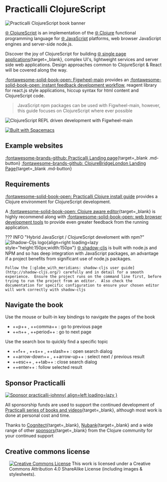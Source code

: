 # Practicalli ClojureScript

![Practicalli ClojureScript book banner](https://raw.githubusercontent.com/practicalli/graphic-design/live/book-covers/practicalli-clojurescript-book-banner-alpha.png)


[:globe_with_meridians: ClojureScript](https://clojurescript.org/) is an implementation of the [:globe_with_meridians: Clojure](https://clojure.org/) functional programming language for [:globe_with_meridians: JavaScript](https://developer.mozilla.org/en-US/docs/Learn/JavaScript/First_steps/What_is_JavaScript) platforms, web browser JavaScript engines and  server-side node.js.

Discover the joy of ClojureScript for building [:globe_with_meridians: single page applications](https://en.wikipedia.org/wiki/Single-page_application){target=_blank}, complex UI's, lightweight services and server side web applications.  Design approaches common to ClojureScript & React will be covered along the way.

[:fontawesome-solid-book-open: Figwheel-main](/clojurescript/introduction/figwheel/) provides an [:fontawesome-solid-book-open: instant feedback development workflow](/clojurescript/figwheel-main/), reagent library for react.js style applications, hiccup syntax for html content and ClojureScript code.

> JavaScript npm packages can be used with Figwheel-main, however, this guide focuses on ClojureScript where ever possible

![ClojureScript REPL driven development with Figwheel-main](https://raw.githubusercontent.com/practicalli/graphic-design/live/clojurescript/clojurescript-repl-workflow-concept.png)

[![Built with Spacemacs](https://cdn.rawgit.com/syl20bnr/spacemacs/442d025779da2f62fc86c2082703697714db6514/assets/spacemacs-badge.svg)](https://practicalli.github.io/spacemacs/)

## Example websites

[:fontawesome-brands-github: Practicalli Landing page](https://github.com/practicalli/practicalli.github.io){target=_blank .md-button}
[:fontawesome-brands-github: ClojureBridgeLondon Landing Page](https://github.com/ClojureBridgeLondon/clojurebridge-landing-page){target=_blank .md-button}


## Requirements

[:fontawesome-solid-book-open: Practicalli Clojure install guide](http://practicalli.github.io/clojure/clojure-cli/install/) provides a Clojure environment for ClojureScript development.

A [:fontawesome-solid-book-open: Clojure aware editor](https://practicalli.github.io/clojure/clojure-editors/){target=_blank} is highly recommend along with [:fontawesome-solid-book-open: web browser development tools](install/browser-devtools/) to provide even greater feedback from the running application.

<!-- TODO: add Firefox dev tools to browser DevTools page -->

??? INFO "Hybrid JavaScript / ClojureScript develoment with npm?"
    ![Shadow-Cljs logo](https://raw.githubusercontent.com/thheller/shadow-cljs/master/src/main/shadow/cljs/devtools/server/web/resources/img/shadow-cljs.png){align=right loading=lazy style="height:150px;width:150px"}
    [:globe_with_meridians: shadow-cljs](http://shadow-cljs.org/) is built with node.js and NPM and so has deep integration with JavaScript packages, an advantage if a project benefits from significant use of node.js packages.

    Follow the [:globe_with_meridians: shadow-cljs user guide](http://shadow-cljs.org/) carefully and in detail for a smooth experience.  Ensure the project runs on the command line first, before trying to run the project from an editor.  Also check the documentation for specific configuration to ensure your chosen editor will work correctly with shadow-cljs

<!--
??? INFO "ClojureScript Self Hosted environments"
    [Clojure self-hosted environments](/quickstart/self-hosted-clojurescript.html)
-->

## Navigate the book

Use the mouse or built-in key bindings to navigate the pages of the book

- ++p++ , ++comma++ : go to previous page
- ++n++ , ++period++ : go to next page

Use the search box to quickly find a specific topic

- ++f++ , ++s++ , ++slash++ : open search dialog
- ++arrow-down++ , ++arrow-up++ : select next / previous result
- ++esc++ , ++tab++ : close search dialog
- ++enter++ : follow selected result


## Sponsor Practicalli

[![Sponsor practicalli-johnny](https://raw.githubusercontent.com/practicalli/graphic-design/live/buttons/practicalli-github-sponsors-button.png){ align=left loading=lazy }](https://github.com/sponsors/practicalli-johnny/)

All sponsorship funds are used to support the continued development of [Practicalli series of books and videos](https://practical.li/){target=_blank}, although most work is done at personal cost and time.

Thanks to [Cognitect](https://www.cognitect.com/){target=_blank}, [Nubank](https://nubank.com.br/){target=_blank} and a wide range of other [sponsors](https://github.com/sponsors/practicalli-johnny#sponsors){target=_blank} from the Clojure community for your continued support


## Creative commons license

<div style="width:95%; margin:auto;">
  <a rel="license" href="http://creativecommons.org/licenses/by-sa/4.0/"><img alt="Creative Commons License" style="border-width:0" src="https://i.creativecommons.org/l/by-sa/4.0/88x31.png" /></a>
  This work is licensed under a Creative Commons Attribution 4.0 ShareAlike License (including images & stylesheets).
</div>

